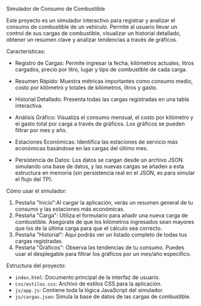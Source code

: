 Simulador de Consumo de Combustible

Este proyecto es un simulador interactivo para registrar y analizar el consumo de combustible de un vehículo. Permite al usuario llevar un control de sus cargas de combustible, visualizar un historial detallado, obtener un resumen clave y analizar tendencias a través de gráficos.

Características:

* Registro de Cargas: Permite ingresar la fecha, kilómetros actuales, litros cargados, precio por litro, lugar y tipo de combustible de cada carga.

* Resumen Rápido: Muestra métricas importantes como consumo medio, costo por kilómetro y totales de kilómetros, litros y gasto.

* Historial Detallado: Presenta todas las cargas registradas en una tabla interactiva.

* Análisis Gráfico: Visualiza el consumo mensual, el costo por kilómetro y el gasto total por carga a través de gráficos. Los gráficos se pueden filtrar por mes y año.

* Estaciones Económicas: Identifica las estaciones de servicio más económicas basándose en las cargas del último mes.

* Persistencia de Datos: Los datos se cargan desde un archivo JSON simulando una base de datos, y las nuevas cargas se añaden a esta estructura en memoria (sin persistencia real en el JSON, es para simular el flujo del TP).

Cómo usar el simulador:

1.  Pestaña "Inicio":Al cargar la aplicación, verás un resumen general de tu consumo y las estaciones más económicas.
2.  Pestaña "Carga": Utiliza el formulario para añadir una nueva carga de combustible. Asegúrate de que los kilómetros ingresados sean mayores que los de la última carga para que el cálculo sea correcto.
3.  Pestaña "Historial": Aquí podrás ver un listado completo de todas tus cargas registradas.
4.  Pestaña "Gráficos": Observa las tendencias de tu consumo. Puedes usar el desplegable para filtrar los gráficos por un mes/año específico.

Estructura del proyecto:

* `index.html`: Documento principal de la interfaz de usuario.
* `css/estilos.css`: Archivo de estilos CSS para la aplicación.
* `js/app.js`: Contiene toda la lógica JavaScript del simulador.
* `js/cargas.json`: Simula la base de datos de las cargas de combustible.



